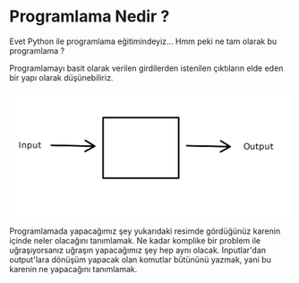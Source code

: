 # Programlama Nedir ?

Evet Python ile programlama eğitimindeyiz... Hmm peki ne tam olarak bu programlama ?

Programlamayı basit olarak verilen girdilerden istenilen çıktıların elde eden bir yapı olarak düşünebiliriz.

![](https://raw.githubusercontent.com/Kodluyoruz/taskforce/main/python-basics/programlama-nedir/figures/input_ouput.png)

Programlamada yapacağımız şey yukarıdaki resimde gördüğünüz karenin içinde neler olacağını tanımlamak. Ne kadar komplike bir problem ile uğraşıyorsanız uğraşın yapacağımız şey hep aynı olacak. Inputlar'dan output'lara dönüşüm yapacak olan komutlar bütününü yazmak, yani bu karenin ne yapacağını tanımlamak.

